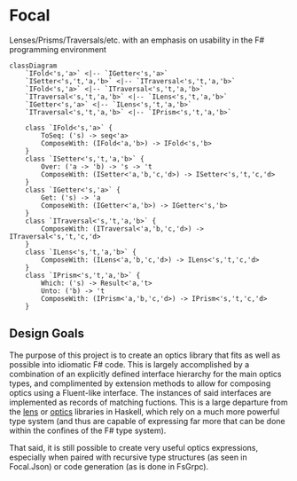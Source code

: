 # Focal
Lenses/Prisms/Traversals/etc. with an emphasis on usability in the F# programming environment


```mermaid
classDiagram
    `IFold<'s,'a>` <|-- `IGetter<'s,'a>`
    `ISetter<'s,'t,'a,'b>` <|-- `ITraversal<'s,'t,'a,'b>`
    `IFold<'s,'a>` <|-- `ITraversal<'s,'t,'a,'b>`
    `ITraversal<'s,'t,'a,'b>` <|-- `ILens<'s,'t,'a,'b>`
    `IGetter<'s,'a>` <|-- `ILens<'s,'t,'a,'b>`
    `ITraversal<'s,'t,'a,'b>` <|-- `IPrism<'s,'t,'a,'b>`
    
    class `IFold<'s,'a>` {
        ToSeq: ('s) -> seq<'a>
        ComposeWith: (IFold<'a,'b>) -> IFold<'s,'b>
    }
    class `ISetter<'s,'t,'a,'b>` {
        Over: ('a -> 'b) -> 's -> 't
        ComposeWith: (ISetter<'a,'b,'c,'d>) -> ISetter<'s,'t,'c,'d>
    }
    class `IGetter<'s,'a>` {
        Get: ('s) -> 'a
        ComposeWith: (IGetter<'a,'b>) -> IGetter<'s,'b>
    }
    class `ITraversal<'s,'t,'a,'b>` {
        ComposeWith: (ITraversal<'a,'b,'c,'d>) -> ITraversal<'s,'t,'c,'d>
    }
    class `ILens<'s,'t,'a,'b>` {
        ComposeWith: (ILens<'a,'b,'c,'d>) -> ILens<'s,'t,'c,'d>
    }
    class `IPrism<'s,'t,'a,'b>` {
        Which: ('s) -> Result<'a,'t>
        Unto: ('b) -> 't
        ComposeWith: (IPrism<'a,'b,'c,'d>) -> IPrism<'s,'t,'c,'d>
    }
```

## Design Goals
The purpose of this project is to create an optics library that fits as well as possible into idiomatic F# code.  This is largely accomplished by a combination of an explicitly defined interface hierarchy for the main optics types, and complimented by extension methods to allow for composing optics using a Fluent-like interface.  The instances of said interfaces are implemented as records of matching fuctions.  This is a large departure from the [lens](https://hackage.haskell.org/package/lens) or [optics](https://github.com/well-typed/optics) libraries in Haskell, which rely on a much more powerful type system (and thus are capable of expressing far more that can be done within the confines of the F# type system).

That said, it is still possible to create very useful optics expressions, especially when paired with recursive type structures (as seen in Focal.Json) or code generation (as is done in FsGrpc). 

